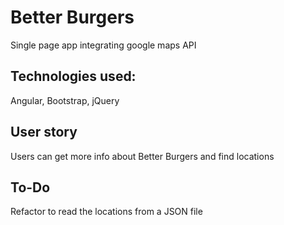 # Better Burgers
Single page app integrating google maps API

## Technologies used:
Angular, 
Bootstrap, 
jQuery

## User story
Users can get more info about Better Burgers and find locations

## To-Do
Refactor to read the locations from a JSON file
